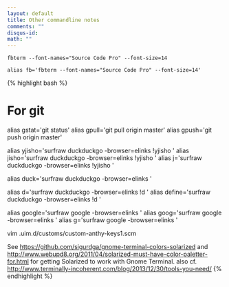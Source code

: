 ```yaml
---
layout: default
title: Other commandline notes
comments: ""
disqus-id:
math: ""
---
```



    fbterm --font-names="Source Code Pro" --font-size=14

    alias fb='fbterm --font-names="Source Code Pro" --font-size=14'

{% highlight bash %}
# For git

alias gstat='git status'
alias gpull='git pull origin master'
alias gpush='git push origin master'

alias yjisho='surfraw duckduckgo -browser=elinks \!yjisho '
alias jisho='surfraw duckduckgo -browser=elinks \!yjisho '
alias j='surfraw duckduckgo -browser=elinks \!yjisho '

alias duck='surfraw duckduckgo -browser=elinks '

alias d='surfraw duckduckgo -browser=elinks \!d '
alias define='surfraw duckduckgo -browser=elinks \!d '

alias google='surfraw google -browser=elinks '
alias goog='surfraw google -browser=elinks '
alias g='surfraw google -browser=elinks '


vim .uim.d/customs/custom-anthy-keys1.scm 

See https://github.com/sigurdga/gnome-terminal-colors-solarized
and http://www.webupd8.org/2011/04/solarized-must-have-color-paletter-for.html
for getting Solarized to work with Gnome Terminal.
also cf. http://www.terminally-incoherent.com/blog/2013/12/30/tools-you-need/
{% endhighlight %}

